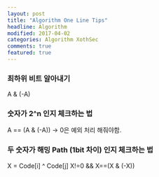 ```yaml
---
layout: post
title: "Algorithm One Line Tips"
headline: Algorithm
modified: 2017-04-02
categories: Algorithm XothSec
comments: true
featured: true
---
```


### 최하위 비트 알아내기
A & (-A)

### 숫자가 2^n 인지 체크하는 법
A == (A & (-A)) -> 0은 예외 처리 해줘야함.

### 두 숫자가 해밍 Path (1bit 차이) 인지 체크하는 법
X = Code[i] ^ Code[j]
X!=0 && X==(X & (-X))
